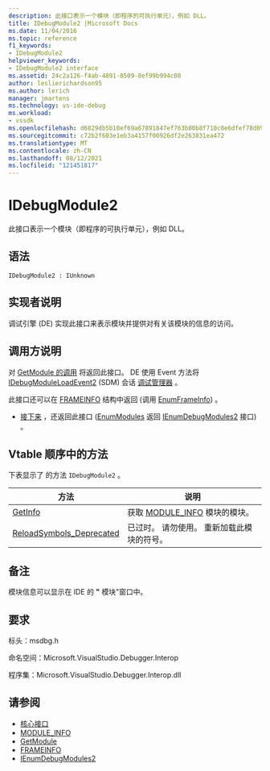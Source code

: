```yaml
---
description: 此接口表示一个模块（即程序的可执行单元），例如 DLL。
title: IDebugModule2 |Microsoft Docs
ms.date: 11/04/2016
ms.topic: reference
f1_keywords:
- IDebugModule2
helpviewer_keywords:
- IDebugModule2 interface
ms.assetid: 24c2a126-f4ab-4891-8509-8ef99b994c08
author: leslierichardson95
ms.author: lerich
manager: jmartens
ms.technology: vs-ide-debug
ms.workload:
- vssdk
ms.openlocfilehash: d6829db5b10ef69a67891847ef763b80b8f710c0e6dfef78d09ace714839c129
ms.sourcegitcommit: c72b2f603e1eb3a4157f00926df2e263831ea472
ms.translationtype: MT
ms.contentlocale: zh-CN
ms.lasthandoff: 08/12/2021
ms.locfileid: "121451817"
---
```

# <a name="idebugmodule2"></a>IDebugModule2
此接口表示一个模块（即程序的可执行单元），例如 DLL。

## <a name="syntax"></a>语法

```
IDebugModule2 : IUnknown
```

## <a name="notes-for-implementers"></a>实现者说明
 调试引擎 (DE) 实现此接口来表示模块并提供对有关该模块的信息的访问。

## <a name="notes-for-callers"></a>调用方说明
 对 [GetModule 的调用](../../../extensibility/debugger/reference/idebugmoduleloadevent2-getmodule.md) 将返回此接口。 DE 使用 Event 方法将 [IDebugModuleLoadEvent2](../../../extensibility/debugger/reference/idebugmoduleloadevent2.md) (SDM) 会话 [调试管理器](../../../extensibility/debugger/reference/idebugeventcallback2-event.md) 。

 此接口还可以在 [FRAMEINFO](../../../extensibility/debugger/reference/frameinfo.md) 结构中返回 (调用 [EnumFrameInfo](../../../extensibility/debugger/reference/idebugthread2-enumframeinfo.md)) 。

- [接下来](../../../extensibility/debugger/reference/ienumdebugmodules2-next.md) ，还返回此接口 ([EnumModules](../../../extensibility/debugger/reference/idebugprogram2-enummodules.md) 返回 [IEnumDebugModules2](../../../extensibility/debugger/reference/ienumdebugmodules2.md) 接口) 。

## <a name="methods-in-vtable-order"></a>Vtable 顺序中的方法
 下表显示了 的方法 `IDebugModule2` 。

|方法|说明|
|------------|-----------------|
|[GetInfo](../../../extensibility/debugger/reference/idebugmodule2-getinfo.md)|获取 [MODULE_INFO](../../../extensibility/debugger/reference/module-info.md) 模块的模块。|
|[ReloadSymbols_Deprecated](../../../extensibility/debugger/reference/idebugmodule2-reloadsymbols-deprecated.md)|已过时。 请勿使用。 重新加载此模块的符号。|

## <a name="remarks"></a>备注
 模块信息可以显示在 IDE 的 **"** 模块"窗口中。

## <a name="requirements"></a>要求
 标头：msdbg.h

 命名空间：Microsoft.VisualStudio.Debugger.Interop

 程序集：Microsoft.VisualStudio.Debugger.Interop.dll

## <a name="see-also"></a>请参阅
- [核心接口](../../../extensibility/debugger/reference/core-interfaces.md)
- [MODULE_INFO](../../../extensibility/debugger/reference/module-info.md)
- [GetModule](../../../extensibility/debugger/reference/idebugmoduleloadevent2-getmodule.md)
- [FRAMEINFO](../../../extensibility/debugger/reference/frameinfo.md)
- [IEnumDebugModules2](../../../extensibility/debugger/reference/ienumdebugmodules2.md)
